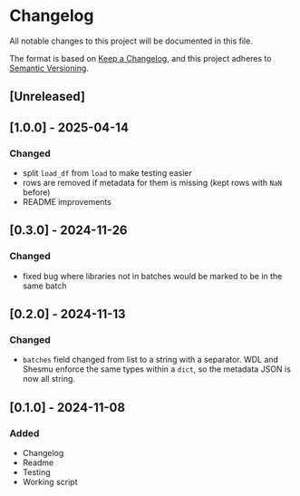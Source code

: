 # Changelog

All notable changes to this project will be documented in this file.

The format is based on [Keep a Changelog](https://keepachangelog.com/en/1.1.0/),
and this project adheres to [Semantic Versioning](https://semver.org/spec/v2.0.0.html).

## [Unreleased]

## [1.0.0] - 2025-04-14
### Changed
* split `load_df` from `load` to make testing easier
* rows are removed if metadata for them is missing (kept rows with `NaN` before)
* README improvements

## [0.3.0] - 2024-11-26
### Changed
* fixed bug where libraries not in batches would be marked to be in the same batch

## [0.2.0] - 2024-11-13
### Changed
* `batches` field changed from list to a string with a separator.
WDL and Shesmu enforce the same types within a `dict`, so the metadata JSON is now all string.

## [0.1.0] - 2024-11-08
### Added
* Changelog
* Readme
* Testing
* Working script
